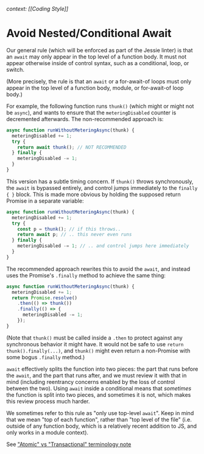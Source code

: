 _context: [[Coding Style]]_

# Avoid Nested/Conditional Await

Our general rule (which will be enforced as part of the Jessie linter) is that an `await` may only appear in the top level of a function body. It must not appear otherwise inside of control syntax, such as a conditional, loop, or switch.

(More precisely, the rule is that an `await` or a for-await-of loops must only appear in the top level of a function body, module, or for-await-of loop body.)

For example, the following function runs `thunk()` (which might or might not be `async`), and wants to ensure that the `meteringDisabled` counter is decremented afterwards. The non-recommended approach is:

```js
async function runWithoutMeteringAsync(thunk) {
  meteringDisabled += 1;
  try {
    return await thunk(); // NOT RECOMMENDED
  } finally {
    meteringDisabled -= 1;
  }
}
```

This version has a subtle timing concern. If `thunk()` throws synchronously, the `await` is bypassed entirely, and control jumps immediately to the `finally { }` block. This is made more obvious by holding the supposed return Promise in a separate variable:

```js
async function runWithoutMeteringAsync(thunk) {
  meteringDisabled += 1;
  try {
    const p = thunk(); // if this throws..
    return await p; // .. this never even runs
  } finally {
    meteringDisabled -= 1; // .. and control jumps here immediately
  }
}
```

The recommended approach rewrites this to avoid the `await`, and instead uses the Promise's `.finally` method to achieve the same thing:

```js
async function runWithoutMeteringAsync(thunk) {
  meteringDisabled += 1;
  return Promise.resolve()
    .then(() => thunk())
    .finally(() => {
      meteringDisabled -= 1;
    });
}
```

(Note that `thunk()` must be called inside a `.then` to protect against any synchronous behavior it might have. It would not be safe to use `return thunk().finally(...)`, and `thunk()` might even return a non-Promise with some bogus `.finally` method.)

`await` effectively splits the function into two pieces: the part that runs before the `await`, and the part that runs after, and we must review it with that in mind (including reentrancy concerns enabled by the loss of control between the two). Using `await` inside a conditional means that _sometimes_ the function is split into two pieces, and sometimes it is not, which makes this review process much harder.

We sometimes refer to this rule as "only use top-level `await`". Keep in mind that we mean "top of each function", rather than "top level of the file" (i.e. outside of any function body, which is a relatively recent addition to JS, and only works in a module context).

See ["Atomic" vs "Transactional" terminology note](https://github.com/Agoric/agoric-sdk/wiki/%22Atomic%22-vs-%22Transactional%22-terminology-note)

